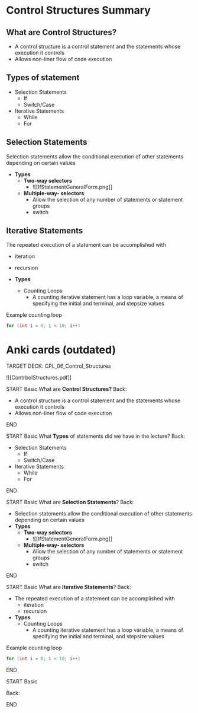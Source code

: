 # Control Structures Summary 

##  What are Control Structures?
- A control structure is a control statement and the statements whose execution it controls
- Allows non-liner flow of code execution

## Types of statement
- Selection Statements
	- If 
	- Switch/Case
- Iterative Statements
	- While
	- For 
	
##  Selection Statements
Selection statements allow the conditional execution of other statements depending on certain values
- **Types**
	- **Two-way selectors**
		- ![[IfStatementGeneralForm.png]]
	- **Multiple-way- selectors**
		- Allow the selection of any number of statements or statement groups 
		- switch 

## Iterative Statements 
The repeated execution of a statement can be accomplished with 
- iteration
- recursion

- **Types**
	- Counting Loops
		- A counting iterative statement has a loop variable, a means of specifying the initial and terminal, and stepsize values

Example counting loop
```java
for (int i = 0; i < 10; i++)
```

# Anki cards (outdated)
TARGET DECK: CPL_06_Control_Structures

![[ContrbolStructures.pdf]]

START
Basic
What are **Control Structures?**
Back:
- A control structure is a control statement and the statements whose execution it controls
- Allows non-liner flow of code execution
<!--ID: 1623746214916-->
END


START
Basic
What **Types** of statements did we have in the lecture?
Back:
- Selection Statements
	- If 
	- Switch/Case
- Iterative Statements
	- While
	- For 
<!--ID: 1623746214925-->
END

START
Basic
What are **Selection Statements**? 
Back:
- Selection statements allow the conditional execution of other statements depending on certain values
- **Types**
	- **Two-way selectors**
		- ![[IfStatementGeneralForm.png]]
	- **Multiple-way- selectors**
		- Allow the selection of any number of statements or statement groups 
		- switch 
<!--ID: 1623746214931-->
END

START
Basic
What are **Iterative Statements**?
Back:
- The repeated execution of a statement can be accomplished with 
	- iteration
	- recursion
- **Types**
	- Counting Loops
		- A counting iterative statement has a loop variable, a means of specifying the initial and terminal, and stepsize values

Example counting loop
```java
for (int i = 0; i < 10; i++)
```
<!--ID: 1623746214935-->
END

START
Basic

Back:

END

